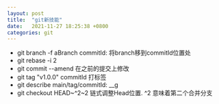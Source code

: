 ```yaml
---
layout: post
title:  "git新技能"
date:   2021-11-27 18:25:38 +0800
categories: git
---
```

- git branch -f aBranch commitId: 将branch移到commitId位置处
- git rebase -i 2
- git commit --amend 在之前的提交上修改
- git tag "v1.0.0" commitId 打标签
- git describe main/tag/commitId: <tag>_<numCommits>_g<hash>
- git checkout HEAD~^2~2 链式调整Head位置. ^2 意味着第二个合并分支